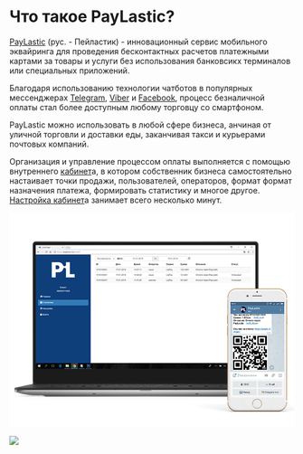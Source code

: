 # Что такое PayLastic?

[PayLastic](https://paylastic.me/) \(рус. - Пейластик\) - инновационный сервис мобильного эквайринга для проведения бесконтактных расчетов платежными картами за товары и услуги без использования банковсикх терминалов или специальных приложений.

Благодаря использованию технологии чатботов в популярных мессенджерах [Telegram](https://t.me/paylasticbot), [Viber](https://viber.com/paylastic) и [Facebook](https://m.me/paylastic), процесс безналичной оплаты стал более доступным любому торговцу со смартфоном.

PayLastic можно использовать в любой сфере бизнеса, анчиная от уличной торговли и доставки еды, заканчивая такси и курьерами почтовых компаний.

Организация и управление процессом оплаты выполняется с помощью внутреннего [кабинет](https://paylastic.me/signin)а, в котором собственник бизнеса самостоятельно настаивает точки продажи, пользователей, операторов, формат формат назначения платежа, формировать статистику и многое другое. [Настройка кабинет](https://paylastic.gitbook.io/paylastic-oshad/~/edit/drafts/-LFDYYujBykyzRyNwtBh/nalashtuvannya-kabinetu/a.-vkhod-v-kabinet)а занимает всего несколько минут.

![](.gitbook/assets/back_pc_sphone_white_cube%20%281%29.png)

![](.gitbook/assets/back_pc_sphone_white_cube.png)

